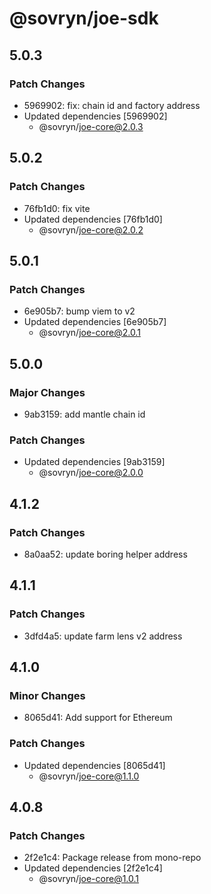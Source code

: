 # @sovryn/joe-sdk

## 5.0.3

### Patch Changes

- 5969902: fix: chain id and factory address
- Updated dependencies [5969902]
  - @sovryn/joe-core@2.0.3

## 5.0.2

### Patch Changes

- 76fb1d0: fix vite
- Updated dependencies [76fb1d0]
  - @sovryn/joe-core@2.0.2

## 5.0.1

### Patch Changes

- 6e905b7: bump viem to v2
- Updated dependencies [6e905b7]
  - @sovryn/joe-core@2.0.1

## 5.0.0

### Major Changes

- 9ab3159: add mantle chain id

### Patch Changes

- Updated dependencies [9ab3159]
  - @sovryn/joe-core@2.0.0

## 4.1.2

### Patch Changes

- 8a0aa52: update boring helper address

## 4.1.1

### Patch Changes

- 3dfd4a5: update farm lens v2 address

## 4.1.0

### Minor Changes

- 8065d41: Add support for Ethereum

### Patch Changes

- Updated dependencies [8065d41]
  - @sovryn/joe-core@1.1.0

## 4.0.8

### Patch Changes

- 2f2e1c4: Package release from mono-repo
- Updated dependencies [2f2e1c4]
  - @sovryn/joe-core@1.0.1
